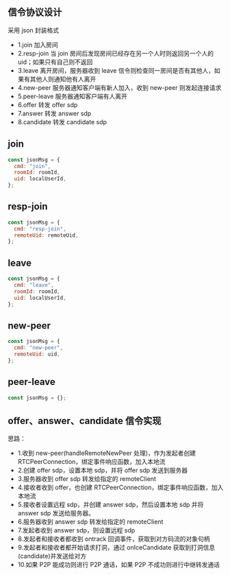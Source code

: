## 信令协议设计

采用 json 封装格式

- 1.join 加入房间
- 2.resp-join 当 join 房间后发现房间已经存在另一个人时则返回另一个人的 uid；如果只有自己则不返回
- 3.leave 离开房间，服务器收到 leave 信令则检查同一房间是否有其他人，如果有其他人则通知他有人离开
- 4.new-peer 服务器通知客户端有新人加入，收到 new-peer 则发起连接请求
- 5.peer-leave 服务器通知客户端有人离开
- 6.offer 转发 offer sdp
- 7.answer 转发 answer sdp
- 8.candidate 转发 candidate sdp

## join

```js
const jsonMsg = {
  cmd: "join",
  roomId: roomId,
  uid: localUserId,
};
```

## resp-join

```js
const jsonMsg = {
  cmd: "resp-join",
  remoteUid: remoteUid,
};
```

## leave

```js
const jsonMsg = {
  cmd: "leave",
  roomId: roomId,
  uid: localUserId,
};
```

## new-peer

```js
const jsonMsg = {
  cmd: "new-peer",
  remoteUid: uid,
};
```

## peer-leave

```js
const jsonMsg = {};
```

## offer、answer、candidate 信令实现

思路：

- 1.收到 new-peer(handleRemoteNewPeer 处理)，作为发起者创建 RTCPeerConnection，绑定事件响应函数，加入本地流
- 2.创建 offer sdp，设置本地 sdp，并将 offer sdp 发送到服务器
- 3.服务器收到 offer sdp 转发给指定的 remoteClient
- 4.接收者收到 offer，也创建 RTCPeerConnection，绑定事件响应函数，加入本地流
- 5.接收者设置远程 sdp，并创建 answer sdp，然后设置本地 sdp 并将 answer sdp 发送给服务器。
- 6.服务器收到 answer sdp 转发给指定的 remoteClient
- 7.发起者收到 answer sdp，则设置远程 sdp
- 8.发起者和接收者都收到 ontrack 回调事件，获取到对方码流的对象句柄
- 9.发起者和接收者都开始请求打洞，通过 onIceCandidate 获取到打洞信息(candidate)并发送给对方
- 10.如果 P2P 能成功则进行 P2P 通话，如果 P2P 不成功则进行中继转发通话
